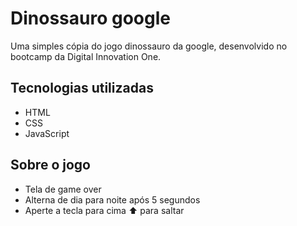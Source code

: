 # Dinossauro google
Uma simples cópia do jogo dinossauro da google, desenvolvido no bootcamp da Digital Innovation One.

## Tecnologias utilizadas
- HTML
- CSS
- JavaScript

## Sobre o jogo

- Tela de game over
- Alterna de dia para noite após 5 segundos
- Aperte a tecla para cima ⬆️ para saltar 
